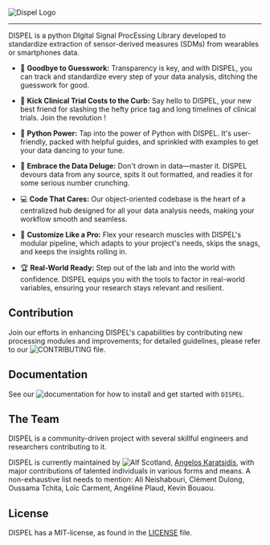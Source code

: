 ![Dispel Logo](./docs/_static/img/dispel-logo.png)

--------------------------------------------------------------------------------

DISPEL is a python DIgital Signal ProcEssing Library developed to standardize extraction of sensor-derived measures (SDMs) from wearables or smartphones data.

- 👋 **Goodbye to Guesswork:** Transparency is key, and with DISPEL, you can track and standardize every step of your data analysis, ditching the guesswork for good.

- 💸 **Kick Clinical Trial Costs to the Curb:** Say hello to DISPEL, your new best friend for slashing the hefty price tag and long timelines of clinical trials. Join the revolution !

- 🐍 **Python Power:** Tap into the power of Python with DISPEL. It's user-friendly, packed with helpful guides, and sprinkled with examples to get your data dancing to your tune.

- 🌊 **Embrace the Data Deluge:** Don't drown in data—master it. DISPEL devours data from any source, spits it out formatted, and readies it for some serious number crunching.

- 💻 **Code That Cares:** Our object-oriented codebase is the heart of a centralized hub designed for all your data analysis needs, making your workflow smooth and seamless.

- 🔬 **Customize Like a Pro:** Flex your research muscles with DISPEL's modular pipeline, which adapts to your project's needs, skips the snags, and keeps the insights rolling in.

- 🏆 **Real-World Ready:** Step out of the lab and into the world with confidence. DISPEL equips you with the tools to factor in real-world variables, ensuring your research stays relevant and resilient.


## Contribution

Join our efforts in enhancing DISPEL's capabilities by contributing new processing modules and improvements; for detailed guidelines, please refer to our ![CONTRIBUTING](CONTRIBUTING.rst) file.

## Documentation

See our ![documentation](https://newcastleuniversity.github.io/DISPEL)
for how to install and get started with `DISPEL`.

## The Team

DISPEL is a community-driven project with several skillful engineers and researchers contributing to it.

DISPEL is currently maintained by ![Alf Scotland](https://github.com/alf-scotland), [Angelos Karatsidis](https://github.com/akaratsidis),  with major contributions of talented individuals in various forms and means.
A non-exhaustive list needs to mention: Ali Neishabouri, Clément Dulong, Oussama Tchita, Loïc Carment, Angéline Plaud, Kevin Bouaou.

## License

DISPEL has a MIT-license, as found in the [LICENSE](LICENSE) file.
